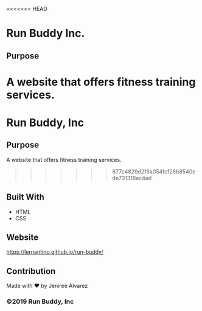 <<<<<<< HEAD
# Run Buddy Inc.

## Purpose

A website that offers fitness training services.
=======
# Run Buddy, Inc

## Purpose
A website that offers fitness training services. 
>>>>>>> 877c4829d2f8a054fcf28b8540ede731318ac4ad

## Built With

- HTML
- CSS

## Website

https://lernantino.github.io/run-buddy/

## Contribution

Made with ❤️ by Jeniree Alvarez

### ©️2019 Run Buddy, Inc 
